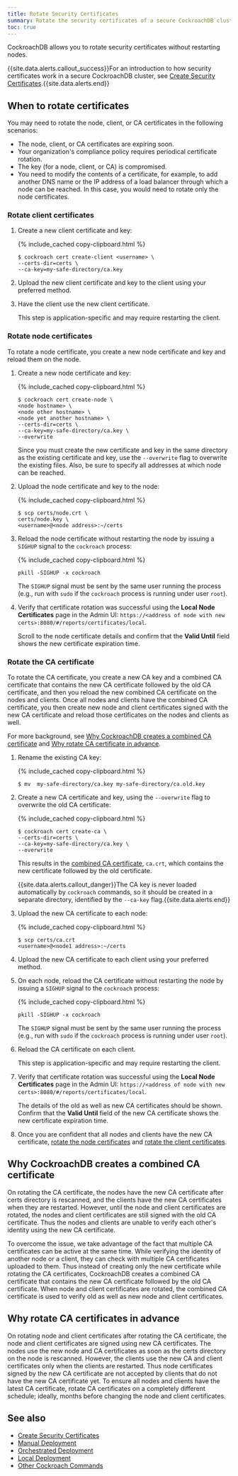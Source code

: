```yaml
---
title: Rotate Security Certificates
summary: Rotate the security certificates of a secure CockroachDB cluster by creating and reloading new certificates.
toc: true
---
```


CockroachDB allows you to rotate security certificates without restarting nodes.

{{site.data.alerts.callout_success}}For an introduction to how security certificates work in a secure CockroachDB cluster, see <a href="cockroach-cert.html">Create Security Certificates</a>.{{site.data.alerts.end}}


## When to rotate certificates

You may need to rotate the node, client, or CA certificates in the following scenarios:

- The node, client, or CA certificates are expiring soon.
- Your organization's compliance policy requires periodical certificate rotation.
- The key (for a node, client, or CA) is compromised.
- You need to modify the contents of a certificate, for example, to add another DNS name or the IP address of a load balancer through which a node can be reached. In this case, you would need to rotate only the node certificates.

### Rotate client certificates

1. Create a new client certificate and key:

    {% include_cached copy-clipboard.html %}
    ~~~ shell
    $ cockroach cert create-client <username> \
    --certs-dir=certs \
    --ca-key=my-safe-directory/ca.key
    ~~~

2. Upload the new client certificate and key to the client using your preferred method.

3. Have the client use the new client certificate.

    This step is application-specific and may require restarting the client.

### Rotate node certificates

To rotate a node certificate, you create a new node certificate and key and reload them on the node.

1. Create a new node certificate and key:

    {% include_cached copy-clipboard.html %}
    ~~~ shell
    $ cockroach cert create-node \
    <node hostname> \
    <node other hostname> \
    <node yet another hostname> \
    --certs-dir=certs \
    --ca-key=my-safe-directory/ca.key \
    --overwrite
    ~~~

    Since you must create the new certificate and key in the same directory as the existing certificate and key, use the `--overwrite` flag to overwrite the existing files. Also, be sure to specify all addresses at which node can be reached.

2. Upload the node certificate and key to the node:

    {% include_cached copy-clipboard.html %}
    ~~~ shell
    $ scp certs/node.crt \
    certs/node.key \
    <username>@<node address>:~/certs
    ~~~

3. Reload the node certificate without restarting the node by issuing a `SIGHUP` signal to the `cockroach` process:

    {% include_cached copy-clipboard.html %}
    ~~~ shell
    pkill -SIGHUP -x cockroach
    ~~~

    The `SIGHUP` signal must be sent by the same user running the process (e.g., run with `sudo` if the `cockroach` process is running under user `root`).

4. Verify that certificate rotation was successful using the **Local Node Certificates** page in the Admin UI: `https://<address of node with new certs>:8080/#/reports/certificates/local`.

    Scroll to the node certificate details and confirm that the **Valid Until** field shows the new certificate expiration time.

### Rotate the CA certificate

To rotate the CA certificate, you create a new CA key and a combined CA certificate that contains the new CA certificate followed by the old CA certificate, and then you reload the new combined CA certificate on the nodes and clients. Once all nodes and clients have the combined CA certificate, you then create new node and client certificates signed with the new CA certificate and reload those certificates on the nodes and clients as well.

For more background, see [Why CockroachDB creates a combined CA certificate](rotate-certificates.html#why-cockroachdb-creates-a-combined-ca-certificate) and [Why rotate CA certificate in advance](rotate-certificates.html#why-rotate-ca-certificates-in-advance).

1. Rename the existing CA key:

    {% include_cached copy-clipboard.html %}
    ~~~ shell
    $ mv  my-safe-directory/ca.key my-safe-directory/ca.old.key
    ~~~

2. Create a new CA certificate and key, using the `--overwrite` flag to overwrite the old CA certificate:

    {% include_cached copy-clipboard.html %}
    ~~~ shell
    $ cockroach cert create-ca \
    --certs-dir=certs \
    --ca-key=my-safe-directory/ca.key \
    --overwrite
    ~~~

    This results in the [combined CA certificate](rotate-certificates.html#why-cockroachdb-creates-a-combined-ca-certificate), `ca.crt`, which contains the new certificate followed by the old certificate.

    {{site.data.alerts.callout_danger}}The CA key is never loaded automatically by <code>cockroach</code> commands, so it should be created in a separate directory, identified by the <code>--ca-key</code> flag.{{site.data.alerts.end}}

2. Upload the new CA certificate to each node:

    {% include_cached copy-clipboard.html %}
    ~~~ shell
    $ scp certs/ca.crt
    <username>@<node1 address>:~/certs
    ~~~

3. Upload the new CA certificate to each client using your preferred method.

4. On each node, reload the CA certificate without restarting the node by issuing a `SIGHUP` signal to the `cockroach` process:

    {% include_cached copy-clipboard.html %}
    ~~~ shell
    pkill -SIGHUP -x cockroach
    ~~~

    The `SIGHUP` signal must be sent by the same user running the process (e.g., run with `sudo` if the `cockroach` process is running under user `root`).

5. Reload the CA certificate on each client.

    This step is application-specific and may require restarting the client.

6. Verify that certificate rotation was successful using the **Local Node Certificates** page in the Admin UI: `https://<address of node with new certs>:8080/#/reports/certificates/local`.

    The details of the old as well as new CA certificates should be shown. Confirm that the **Valid Until** field of the new CA certificate shows the new certificate expiration time.

7. Once you are confident that all nodes and clients have the new CA certificate, [rotate the node certificates](#rotate-node-certificates) and [rotate the client certificates](#rotate-client-certificates).

## Why CockroachDB creates a combined CA certificate

On rotating the CA certificate, the nodes have the new CA certificate after certs directory is rescanned, and the clients have the new CA certificates when they are restarted. However, until the node and client certificates are rotated, the nodes and client certificates are still signed with the old CA certificate. Thus the nodes and clients are unable to verify each other's identity using the new CA certificate.

To overcome the issue, we take advantage of the fact that multiple CA certificates can be active at the same time. While verifying the identity of another node or a client, they can check with multiple CA certificates uploaded to them. Thus instead of creating only the new certificate while rotating the CA certificates, CockroachDB creates a combined CA certificate that contains the new CA certificate followed by the old CA certificate. When node and client certificates are rotated, the combined CA certificate is used to verify old as well as new node and client certificates.

## Why rotate CA certificates in advance

On rotating node and client certificates after rotating the CA certificate, the node and client certificates are signed using new CA certificates. The nodes use the new node and CA certificates as soon as the certs directory on the node is rescanned. However, the clients use the new CA and client certificates only when the clients are restarted. Thus node certificates signed by the new CA certificate are not accepted by clients that do not have the new CA certificate yet. To ensure all nodes and clients have the latest CA certificate, rotate CA certificates on a completely different schedule; ideally, months before changing the node and client certificates.

## See also

- [Create Security Certificates](cockroach-cert.html)
- [Manual Deployment](manual-deployment.html)
- [Orchestrated Deployment](orchestration.html)
- [Local Deployment](secure-a-cluster.html)
- [Other Cockroach Commands](cockroach-commands.html)

